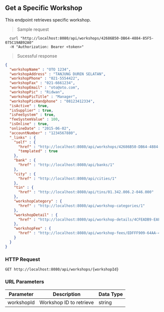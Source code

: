 ## Get a Specific Workshop
This endpoint retrieves specific workshop.

> Sample request

```shell
  curl "http://localhost:8080/api/workshops/42686B50-DB64-4884-85F5-075C19AB92A0"
  -H "Authorization: Bearer <token>"
```

> Sucessful response

```json
{
  "workshopName" : "OTO 1234",
  "workshopAddress" : "TANJUNG DUREN SELATAN",
  "workshopPhone" : "021-5554422",
  "workshopFax" : "021-6661234",
  "workshopEmail" : "oto@oto.com",
  "workshopPic" : "Ridwan",
  "workshopPicTitle" : "Manager",
  "workshopPicHandphone" : "08123412334",
  "isActive" : true,
  "isSupplier" : true,
  "isFeeSystem" : true,
  "feeSystemValue" : 100,
  "isOnline" : true,
  "onlineDate" : "2015-06-02",
  "accountNumber" : "1234567880",
  "_links" : {
    "self" : {
      "href" : "http://localhost:8080/api/workshops/42686B50-DB64-4884-85F5-075C19AB92A0{?projection}",
      "templated" : true
    },
    "bank" : {
      "href" : "http://localhost:8080/api/banks/1"
    },
    "city" : {
      "href" : "http://localhost:8080/api/cities/1"
    },
    "tin" : {
      "href" : "http://localhost:8080/api/tins/01.342.006.2-046.000"
    },
    "workshopCategory" : {
      "href" : "http://localhost:8080/api/workshop-categories/1"
    },
    "workshopDetail" : {
      "href" : "http://localhost:8080/api/workshop-details/4CFEADB9-EAF8-48A7-808A-0CF141A8B99D"
    },
    "workshopFee" : {
      "href" : "http://localhost:8080/api/workshop-fees/EDFFF909-64AA-4A7B-807E-77A7875F805C"
    }
  }
}
```

### HTTP Request

`GET http://localhost:8080/api/workshops/{workshopId}`

### URL Parameters

Parameter | Description | Data Type
--------- | ----------- | ---------
workshopId | Workshop ID to retrieve | string